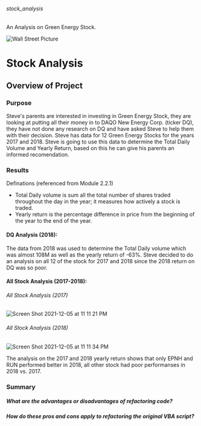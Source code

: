 ###### stock_analysis
An Analysis on Green Energy Stock.

![Wall Street Picture](https://user-images.githubusercontent.com/93900628/144791424-8e4b48e5-2006-4e82-896c-bdb8c6905fe2.jpeg)

# Stock Analysis

## Overview of Project

### Purpose
Steve's parents are interested in investing in Green Energy Stock, they are looking at putting all their money in to DAQO New Energy Corp. (ticker DQ), they have not done any research on DQ and have asked Steve to help them with their decision. Steve has data for 12 Green Energy Stocks for the years 2017 and 2018. Steve is going to use this data to determine the Total Daily Volume and Yearly Return, based on this he can give his parents an informed recomendation.

### Results

Definations (referenced from Module 2.2.1)

 - Total Daily volume is sum all the total number of shares traded throughout the day in the year; it measures how actively a stock is traded. 
 - Yearly return is the percentage difference in price from the beginning of the year to the end of the year.

#### DQ Analysis (2018):
The data from 2018 was used to determine the Total Daily volume which was almost 108M as well as the yearly return of -63%. Steve decided to do an analysis on all 12 of the stock for 2017 and 2018 since the 2018 return on DQ was so poor.

#### All Stock Analysis (2017-2018):

###### All Stock Analysis (2017)
![Screen Shot 2021-12-05 at 11 11 21 PM](https://user-images.githubusercontent.com/93900628/144792190-964502c4-5e73-424f-b5f2-fb831ed9a635.png)

###### All Stock Analysis (2018)
![Screen Shot 2021-12-05 at 11 11 34 PM](https://user-images.githubusercontent.com/93900628/144792210-ee0a0c52-760c-4c6d-b119-2d57d6afac31.png)

The analysis on the 2017 and 2018 yearly return shows that only EPNH and RUN performed better in 2018, all other stock had poor performanses in 2018 vs. 2017.



### Summary
##### What are the advantages or disadvantages of refactoring code?
##### How do these pros and cons apply to refactoring the original VBA script?


